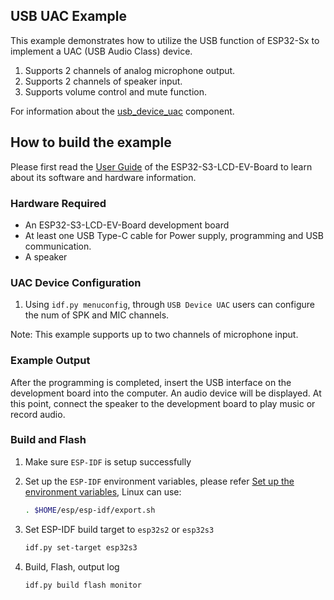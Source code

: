 ## USB UAC Example

This example demonstrates how to utilize the USB function of ESP32-Sx to implement a UAC (USB Audio Class) device.

1. Supports 2 channels of analog microphone output.
2. Supports 2 channels of speaker input.
3. Supports volume control and mute function.

For information about the [usb_device_uac](https://docs.espressif.com/projects/esp-iot-solution/zh_CN/latest/usb/usb_device/usb_device_uac.html) component.

## How to build the example

Please first read the [User Guide](https://docs.espressif.com/projects/esp-dev-kits/en/latest/esp32s3/esp32-s3-lcd-ev-board/user_guide.html#esp32-s3-lcd-ev-board) of the ESP32-S3-LCD-EV-Board to learn about its software and hardware information.

### Hardware Required

* An ESP32-S3-LCD-EV-Board development board
* At least one USB Type-C cable for Power supply, programming and USB communication.
* A speaker

### UAC Device Configuration

1. Using `idf.py menuconfig`, through `USB Device UAC` users can configure the num of SPK and MIC channels.

Note: This example supports up to two channels of microphone input.

### Example Output

After the programming is completed, insert the USB interface on the development board into the computer. An audio device will be displayed. At this point, connect the speaker to the development board to play music or record audio.

### Build and Flash

1. Make sure `ESP-IDF` is setup successfully

2. Set up the `ESP-IDF` environment variables, please refer [Set up the environment variables](https://docs.espressif.com/projects/esp-idf/en/latest/esp32/get-started/index.html#step-4-set-up-the-environment-variables), Linux can use:

    ```bash
    . $HOME/esp/esp-idf/export.sh
    ```

3. Set ESP-IDF build target to `esp32s2` or `esp32s3`

    ```bash
    idf.py set-target esp32s3
    ```

4. Build, Flash, output log

    ```bash
    idf.py build flash monitor
    ```
